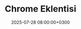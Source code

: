 ---
title: Chrome Eklentisi
slug: "chromium-extension"
date: 2025-07-28 08:00:00+0300
description: Chromium tabanlı web tarayıcılar (Chrome, Edge, Brave vb.) için geliştirilen tarayıcı eklentileri. Tarayıcı deneyimini özelleştiren, işlevselliği artıran veya belirli görevleri otomatikleştiren küçük yazılım bileşenleridir.
image:

# Badge style
style:
    background: "#37474F"
    color: "#FFFFFF"
---
